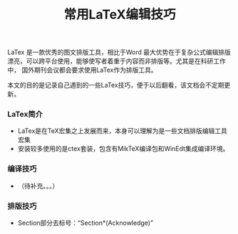 ﻿---
layout: post
title: 常用LaTeX编辑技巧
category: 技术
tags: LaTeX
keywords: 
description: 
---
		
LaTex 是一款优秀的图文排版工具，相比于Word 最大优势在于复杂公式编辑排版漂亮，可以跨平台使用，能够使写者着重于内容而非排版等。尤其是在科研工作中，
国外期刊会议都会要求使用LaTex作为排版工具。

本文的目的是记录自己遇到的一些LaTex技巧，便于以后翻看，该文档会不定期更新。


### LaTex简介

- LaTex是在TeX宏集之上发展而来，本身可以理解为是一些文档排版编辑工具宏集
- 安装较多使用的是ctex套装，包含有MikTeX编译包和WinEdt集成编译环境。

### 编译技巧
- （待补充。。。）

### 排版技巧
-  Section部分去标号：“Section*(Acknowledge)”